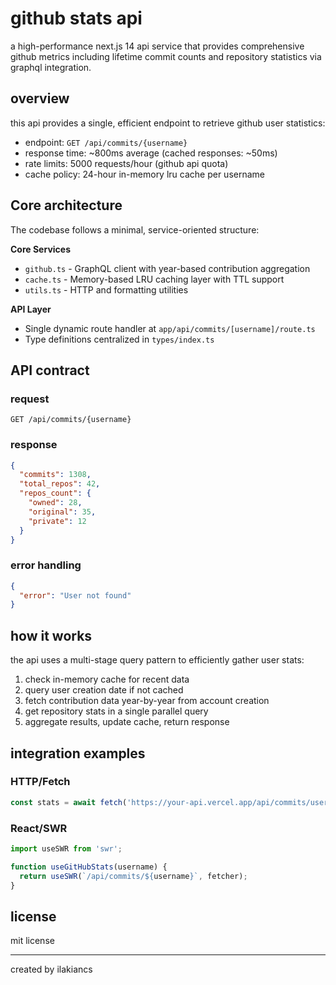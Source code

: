 # github stats api

a high-performance next.js 14 api service that provides comprehensive github metrics including lifetime commit counts and repository statistics via graphql integration.

## overview

this api provides a single, efficient endpoint to retrieve github user statistics:

- endpoint: `GET /api/commits/{username}`
- response time: ~800ms average (cached responses: ~50ms)
- rate limits: 5000 requests/hour (github api quota)
- cache policy: 24-hour in-memory lru cache per username

## Core architecture

The codebase follows a minimal, service-oriented structure:

**Core Services**
- `github.ts` - GraphQL client with year-based contribution aggregation
- `cache.ts` - Memory-based LRU caching layer with TTL support
- `utils.ts` - HTTP and formatting utilities

**API Layer**
- Single dynamic route handler at `app/api/commits/[username]/route.ts`
- Type definitions centralized in `types/index.ts`

## API contract

### request
```
GET /api/commits/{username}
```

### response
```json
{
  "commits": 1308,
  "total_repos": 42,
  "repos_count": {
    "owned": 28,
    "original": 35,
    "private": 12
  }
}
```

### error handling
```json
{
  "error": "User not found"
}
```

## how it works

the api uses a multi-stage query pattern to efficiently gather user stats:

1. check in-memory cache for recent data
2. query user creation date if not cached
3. fetch contribution data year-by-year from account creation
4. get repository stats in a single parallel query
5. aggregate results, update cache, return response

## integration examples

### HTTP/Fetch
```javascript
const stats = await fetch('https://your-api.vercel.app/api/commits/username').then(r => r.json());
```

### React/SWR
```typescript
import useSWR from 'swr';

function useGitHubStats(username) {
  return useSWR(`/api/commits/${username}`, fetcher);
}
```

## license

mit license

---

created by ilakiancs
